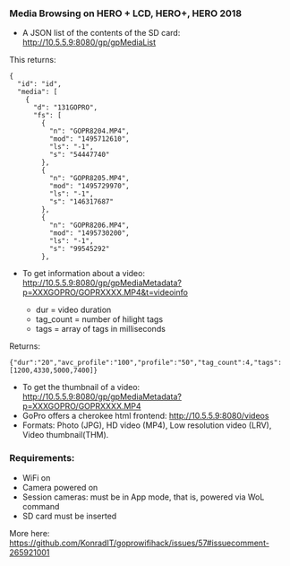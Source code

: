 ### Media Browsing on HERO + LCD, HERO+, HERO 2018

* A JSON list of the contents of the SD card: http://10.5.5.9:8080/gp/gpMediaList

This returns:

```
{
  "id": "id",
  "media": [
    {
      "d": "131GOPRO",
      "fs": [
        {
          "n": "GOPR8204.MP4",
          "mod": "1495712610",
          "ls": "-1",
          "s": "54447740"
        },
        {
          "n": "GOPR8205.MP4",
          "mod": "1495729970",
          "ls": "-1",
          "s": "146317687"
        },
        {
          "n": "GOPR8206.MP4",
          "mod": "1495730200",
          "ls": "-1",
          "s": "99545292"
        },
```

* To get information about a video: http://10.5.5.9:8080/gp/gpMediaMetadata?p=XXXGOPRO/GOPRXXXX.MP4&t=videoinfo

	* dur = video duration
	* tag_count = number of hilight tags
	* tags = array of tags in milliseconds

Returns:

```
{"dur":"20","avc_profile":"100","profile":"50","tag_count":4,"tags":[1200,4330,5000,7400]}

```

* To get the thumbnail of a video: http://10.5.5.9:8080/gp/gpMediaMetadata?p=XXXGOPRO/GOPRXXXX.MP4
* GoPro offers a cherokee html frontend: http://10.5.5.9:8080/videos
* Formats: Photo (JPG), HD video (MP4), Low resolution video (LRV), Video thumbnail(THM).

### Requirements:

* WiFi on
* Camera powered on
* Session cameras: must be in App mode, that is, powered via WoL command
* SD card must be inserted

More here: 
https://github.com/KonradIT/goprowifihack/issues/57#issuecomment-265921001